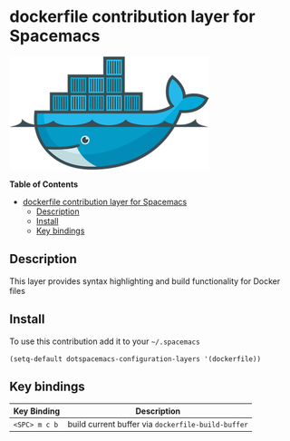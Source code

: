 # dockerfile contribution layer for Spacemacs

![logo](img/docker.png)

<!-- markdown-toc start - Don't edit this section. Run M-x markdown-toc/generate-toc again -->
**Table of Contents**

- [dockerfile contribution layer for Spacemacs](#dockerfile-contribution-layer-for-spacemacs)
    - [Description](#description)
    - [Install](#install)
    - [Key bindings](#key-bindings)

<!-- markdown-toc end -->

## Description

This layer provides syntax highlighting and build functionality for Docker files

## Install

To use this contribution add it to your `~/.spacemacs`

```elisp
(setq-default dotspacemacs-configuration-layers '(dockerfile))
```

## Key bindings

Key Binding   | Description
--------------|------------------------------------------------------------
`<SPC> m c b` | build current buffer via `dockerfile-build-buffer`
